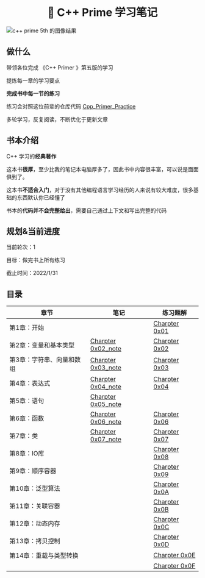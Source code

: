 <h1 align="center">📔 C++ Prime 学习笔记</h1>

![c++ prime 5th 的图像结果](https://s2.loli.net/2021/12/14/VSEWJ5crKF27tm9.jpg)



## 做什么

带领各位完成 《C++ Primer 》第五版的学习

提炼每一章的学习要点

**完成书中每一节的练习**

练习会对照这位前辈的仓库代码 [Cpp_Primer_Practice](https://github.com/applenob/Cpp_Primer_Practice)

多轮学习，反复阅读，不断优化于更新文章



## 书本介绍

C++ 学习的**经典著作**

这本书**很厚**，至少比我的笔记本电脑厚多了，因此书中内容很丰富，可以说是面面俱到了。

这本书**不适合入门**，对于没有其他编程语言学习经历的人来说有较大难度，很多基础的东西默认你已经懂了

书本的**代码并不会完整给出**，需要自己通过上下文和写出完整的代码



## 规划&当前进度

当前轮次：1

目标：做完书上所有练习

截止时间：2022/1/31

## 目录

| 章节                      | 笔记                                                         | 练习题解                                           |
| ------------------------- | ------------------------------------------------------------ | -------------------------------------------------- |
| 第1章：开始               |                                                              | [Charpter 0x01](/C++/C++primer/Charpter%200x01.md) |
| 第2章：变量和基本类型     | [Charpter 0x02_note](/C++/C++primer/Charpter%200x02_note.md) | [Charpter 0x02](/C++/C++primer/Charpter%200x02.md) |
| 第3章：字符串、向量和数组 | [Charpter 0x03_note](/C++/C++primer/Charpter%200x03_note.md) | [Charpter 0x03](/C++/C++primer/Charpter%200x03.md) |
| 第4章：表达式             | [Charpter 0x04_note](/C++/C++primer/Charpter%200x04_note.md) | [Charpter 0x04](/C++/C++primer/Charpter%200x04.md) |
| 第5章：语句               | [Charpter 0x05_note](/C++/C++primer/Charpter%200x05_note.md) |                                                    |
| 第6章：函数               | [Charpter 0x06_note](/C++/C++primer/Charpter%200x06_note.md) | [Charpter 0x06](/C++/C++primer/Charpter%200x06.md) |
| 第7章：类                 | [Charpter 0x07_note](/C++/C++primer/Charpter%200x07_note.md)                                                            | [Charpter 0x07](/C++/C++primer/Charpter%200x07.md) |
| 第8章：IO库               |                                                              | [Charpter 0x08](/C++/C++primer/Charpter%200x08.md) |
| 第9章：顺序容器           |                                                              | [Charpter 0x09](/C++/C++primer/Charpter%200x09.md) |
| 第10章：泛型算法          |                                                              | [Charpter 0x0A](/C++/C++primer/Charpter%200x0A.md) |
| 第11章：关联容器          |                                                              | [Charpter 0x0B](/C++/C++primer/Charpter%200x0B.md) |
| 第12章：动态内存          |                                                              | [Charpter 0x0C](/C++/C++primer/Charpter%200x0C.md) |
| 第13章：拷贝控制          |                                                              | [Charpter 0x0D](/C++/C++primer/Charpter%200x0D.md) |
| 第14章：重载与类型转换    |                                                              | [Charpter 0x0E](/C++/C++primer/Charpter%200x0E.md) |
|                           |                                                              | [Charpter 0x0F](/C++/C++primer/Charpter%200x0F.md) |

